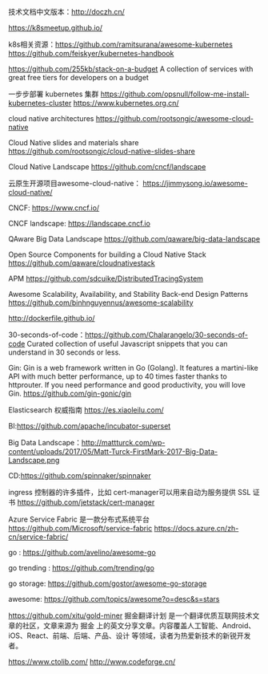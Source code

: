 技术文档中文版本：http://doczh.cn/

https://k8smeetup.github.io/

k8s相关资源：https://github.com/ramitsurana/awesome-kubernetes  https://github.com/feiskyer/kubernetes-handbook


https://github.com/255kb/stack-on-a-budget A collection of services with great free tiers for developers on a budget


一步步部署 kubernetes 集群 https://github.com/opsnull/follow-me-install-kubernetes-cluster  https://www.kubernetes.org.cn/

cloud native architectures https://github.com/rootsongjc/awesome-cloud-native

Cloud Native slides and materials share https://github.com/rootsongjc/cloud-native-slides-share 

Cloud Native Landscape https://github.com/cncf/landscape

云原生开源项目awesome-cloud-native：  https://jimmysong.io/awesome-cloud-native/ 

CNCF: https://www.cncf.io/

CNCF landscape: https://landscape.cncf.io

QAware Big Data Landscape https://github.com/qaware/big-data-landscape

Open Source Components for building a Cloud Native Stack  https://github.com/qaware/cloudnativestack

APM https://github.com/sdcuike/DistributedTracingSystem

Awesome Scalability, Availability, and Stability Back-end Design Patterns https://github.com/binhnguyennus/awesome-scalability

http://dockerfile.github.io/

30-seconds-of-code：https://github.com/Chalarangelo/30-seconds-of-code 
Curated collection of useful Javascript snippets that you can understand in 30 seconds or less. 

Gin: Gin is a web framework written in Go (Golang). It features a martini-like API with much better performance, up to 40 times faster thanks to httprouter. If you need performance and good productivity, you will love Gin.
https://github.com/gin-gonic/gin

Elasticsearch 权威指南 https://es.xiaoleilu.com/

BI:https://github.com/apache/incubator-superset

Big Data Landscape：http://mattturck.com/wp-content/uploads/2017/05/Matt-Turck-FirstMark-2017-Big-Data-Landscape.png

CD:https://github.com/spinnaker/spinnaker

ingress 控制器的许多插件，比如 cert-manager可以用来自动为服务提供 SSL 证书 https://github.com/jetstack/cert-manager

Azure Service Fabric 是一款分布式系统平台 https://github.com/Microsoft/service-fabric https://docs.azure.cn/zh-cn/service-fabric/

go : https://github.com/avelino/awesome-go

go trending : https://github.com/trending/go

go storage: https://github.com/gostor/awesome-go-storage

awesome: https://github.com/topics/awesome?o=desc&s=stars

https://github.com/xitu/gold-miner 掘金翻译计划 是一个翻译优质互联网技术文章的社区，文章来源为 掘金 上的英文分享文章。内容覆盖人工智能、Android、iOS、React、前端、后端、产品、设计 等领域，读者为热爱新技术的新锐开发者。

https://www.ctolib.com/
http://www.codeforge.cn/
